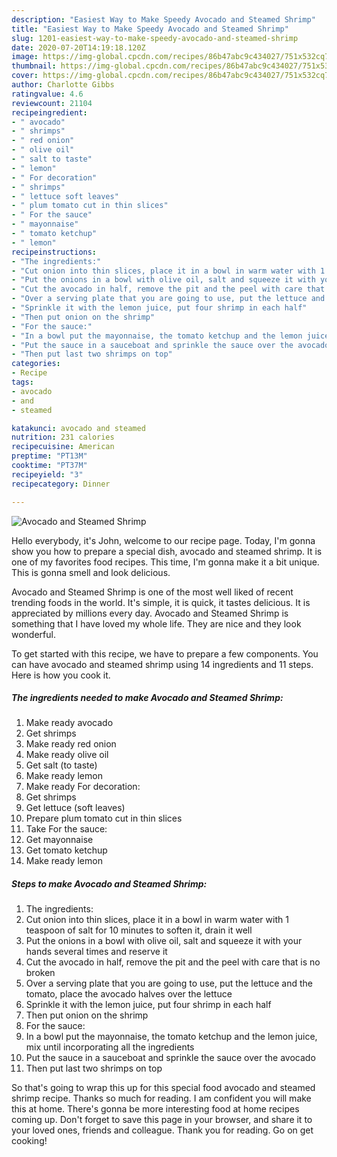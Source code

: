```yaml
---
description: "Easiest Way to Make Speedy Avocado and Steamed Shrimp"
title: "Easiest Way to Make Speedy Avocado and Steamed Shrimp"
slug: 1201-easiest-way-to-make-speedy-avocado-and-steamed-shrimp
date: 2020-07-20T14:19:18.120Z
image: https://img-global.cpcdn.com/recipes/86b47abc9c434027/751x532cq70/avocado-and-steamed-shrimp-recipe-main-photo.jpg
thumbnail: https://img-global.cpcdn.com/recipes/86b47abc9c434027/751x532cq70/avocado-and-steamed-shrimp-recipe-main-photo.jpg
cover: https://img-global.cpcdn.com/recipes/86b47abc9c434027/751x532cq70/avocado-and-steamed-shrimp-recipe-main-photo.jpg
author: Charlotte Gibbs
ratingvalue: 4.6
reviewcount: 21104
recipeingredient:
- " avocado"
- " shrimps"
- " red onion"
- " olive oil"
- " salt to taste"
- " lemon"
- " For decoration"
- " shrimps"
- " lettuce soft leaves"
- " plum tomato cut in thin slices"
- " For the sauce"
- " mayonnaise"
- " tomato ketchup"
- " lemon"
recipeinstructions:
- "The ingredients:"
- "Cut onion into thin slices, place it in a bowl in warm water with 1 teaspoon of salt for 10 minutes to soften it, drain it well"
- "Put the onions in a bowl with olive oil, salt and squeeze it with your hands several times and reserve it"
- "Cut the avocado in half, remove the pit and the peel with care that is no broken"
- "Over a serving plate that you are going to use, put the lettuce and the tomato, place the avocado halves over the lettuce"
- "Sprinkle it with the lemon juice, put four shrimp in each half"
- "Then put onion on the shrimp"
- "For the sauce:"
- "In a bowl put the mayonnaise, the tomato ketchup and the lemon juice, mix until incorporating all the ingredients"
- "Put the sauce in a sauceboat and sprinkle the sauce over the avocado"
- "Then put last two shrimps on top"
categories:
- Recipe
tags:
- avocado
- and
- steamed

katakunci: avocado and steamed 
nutrition: 231 calories
recipecuisine: American
preptime: "PT13M"
cooktime: "PT37M"
recipeyield: "3"
recipecategory: Dinner

---
```



![Avocado and Steamed Shrimp](https://img-global.cpcdn.com/recipes/86b47abc9c434027/751x532cq70/avocado-and-steamed-shrimp-recipe-main-photo.jpg)

Hello everybody, it's John, welcome to our recipe page. Today, I'm gonna show you how to prepare a special dish, avocado and steamed shrimp. It is one of my favorites food recipes. This time, I'm gonna make it a bit unique. This is gonna smell and look delicious.



Avocado and Steamed Shrimp is one of the most well liked of recent trending foods in the world. It's simple, it is quick, it tastes delicious. It is appreciated by millions every day. Avocado and Steamed Shrimp is something that I have loved my whole life. They are nice and they look wonderful.


To get started with this recipe, we have to prepare a few components. You can have avocado and steamed shrimp using 14 ingredients and 11 steps. Here is how you cook it.

<!--inarticleads1-->

##### The ingredients needed to make Avocado and Steamed Shrimp:

1. Make ready  avocado
1. Get  shrimps
1. Make ready  red onion
1. Make ready  olive oil
1. Get  salt (to taste)
1. Make ready  lemon
1. Make ready  For decoration:
1. Get  shrimps
1. Get  lettuce (soft leaves)
1. Prepare  plum tomato cut in thin slices
1. Take  For the sauce:
1. Get  mayonnaise
1. Get  tomato ketchup
1. Make ready  lemon




<!--inarticleads2-->

##### Steps to make Avocado and Steamed Shrimp:

1. The ingredients:
1. Cut onion into thin slices, place it in a bowl in warm water with 1 teaspoon of salt for 10 minutes to soften it, drain it well
1. Put the onions in a bowl with olive oil, salt and squeeze it with your hands several times and reserve it
1. Cut the avocado in half, remove the pit and the peel with care that is no broken
1. Over a serving plate that you are going to use, put the lettuce and the tomato, place the avocado halves over the lettuce
1. Sprinkle it with the lemon juice, put four shrimp in each half
1. Then put onion on the shrimp
1. For the sauce:
1. In a bowl put the mayonnaise, the tomato ketchup and the lemon juice, mix until incorporating all the ingredients
1. Put the sauce in a sauceboat and sprinkle the sauce over the avocado
1. Then put last two shrimps on top




So that's going to wrap this up for this special food avocado and steamed shrimp recipe. Thanks so much for reading. I am confident you will make this at home. There's gonna be more interesting food at home recipes coming up. Don't forget to save this page in your browser, and share it to your loved ones, friends and colleague. Thank you for reading. Go on get cooking!
